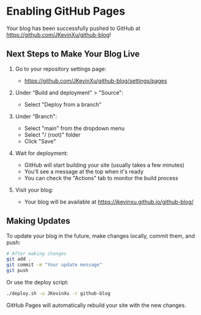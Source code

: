 # Enabling GitHub Pages

Your blog has been successfully pushed to GitHub at https://github.com/JKevinXu/github-blog!

## Next Steps to Make Your Blog Live

1. Go to your repository settings page:
   - https://github.com/JKevinXu/github-blog/settings/pages

2. Under "Build and deployment" > "Source":
   - Select "Deploy from a branch"

3. Under "Branch":
   - Select "main" from the dropdown menu
   - Select "/ (root)" folder
   - Click "Save"

4. Wait for deployment:
   - GitHub will start building your site (usually takes a few minutes)
   - You'll see a message at the top when it's ready
   - You can check the "Actions" tab to monitor the build process

5. Visit your blog:
   - Your blog will be available at https://jkevinxu.github.io/github-blog/

## Making Updates

To update your blog in the future, make changes locally, commit them, and push:

```bash
# After making changes
git add .
git commit -m "Your update message"
git push
```

Or use the deploy script:

```bash
./deploy.sh -u JKevinXu -r github-blog
```

GitHub Pages will automatically rebuild your site with the new changes. 